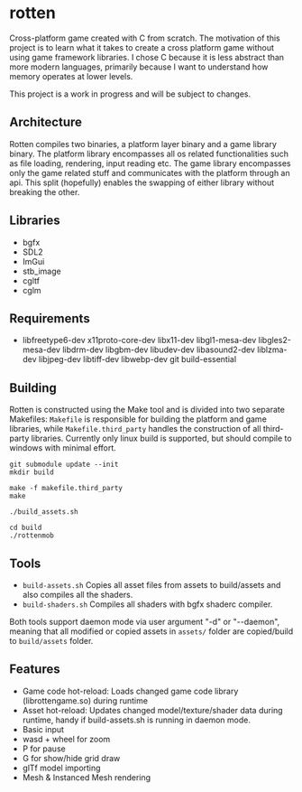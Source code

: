 # rotten
Cross-platform game created with C from scratch.
The motivation of this project is to learn what it takes to create a cross platform game without using game framework libraries.
I chose C because it is less abstract than more modern languages, primarily because I want to understand how memory operates at lower levels.

This project is a work in progress and will be subject to changes.

## Architecture
Rotten compiles two binaries, a platform layer binary and a game library binary. The platform library encompasses all os related functionalities such as file loading, rendering, input reading etc. The game library encompasses only the game related stuff and communicates with the platform through an api. This split (hopefully) enables the swapping of either library without breaking the other.

## Libraries
- bgfx
- SDL2
- ImGui
- stb_image
- cgltf
- cglm

## Requirements
- libfreetype6-dev x11proto-core-dev libx11-dev libgl1-mesa-dev libgles2-mesa-dev libdrm-dev libgbm-dev libudev-dev libasound2-dev liblzma-dev libjpeg-dev libtiff-dev libwebp-dev git build-essential

## Building
Rotten is constructed using the Make tool and is divided into two separate Makefiles: `Makefile` is responsible for building the platform and game libraries, while `Makefile.third_party` handles the construction of all third-party libraries.
Currently only linux build is supported, but should compile to windows with minimal effort.
```
git submodule update --init
mkdir build

make -f makefile.third_party
make

./build_assets.sh

cd build
./rottenmob
```

## Tools
- `build-assets.sh` Copies all asset files from assets to build/assets and also compiles all the shaders.
- `build-shaders.sh` Compiles all shaders with bgfx shaderc compiler.

Both tools support daemon mode via user argument "-d" or "--daemon", meaning that all modified or copied assets in `assets/` folder are copied/build to `build/assets` folder.

## Features
- Game code hot-reload:
  Loads changed game code library (librottengame.so) during runtime
- Asset hot-reload:
  Updates changed model/texture/shader data during runtime, handy if build-assets.sh is running in daemon mode.
- Basic input
- wasd + wheel for zoom
- P for pause
- G for show/hide grid draw
- glTf model importing
- Mesh & Instanced Mesh rendering
